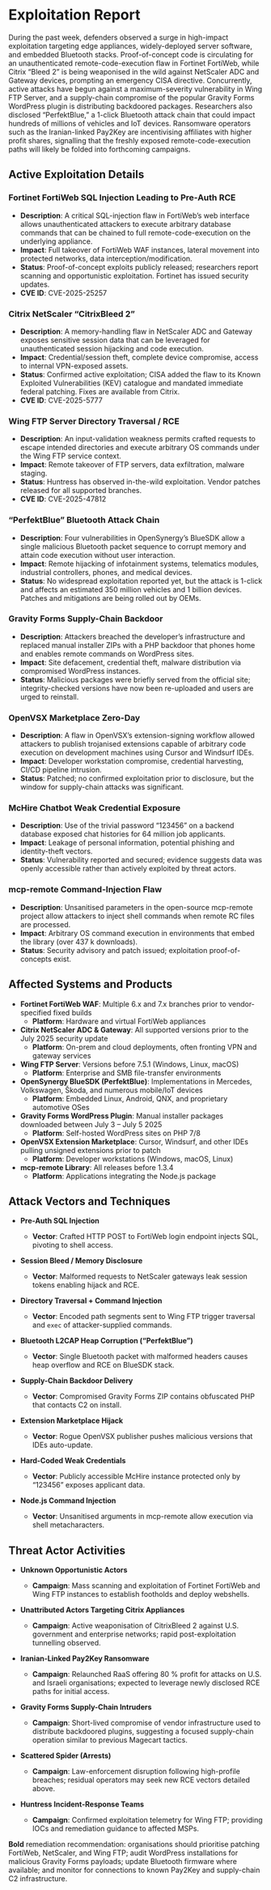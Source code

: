 # Exploitation Report

During the past week, defenders observed a surge in high-impact exploitation targeting edge appliances, widely-deployed server software, and embedded Bluetooth stacks. Proof-of-concept code is circulating for an unauthenticated remote-code-execution flaw in Fortinet FortiWeb, while Citrix “Bleed 2” is being weaponised in the wild against NetScaler ADC and Gateway devices, prompting an emergency CISA directive. Concurrently, active attacks have begun against a maximum-severity vulnerability in Wing FTP Server, and a supply-chain compromise of the popular Gravity Forms WordPress plugin is distributing backdoored packages. Researchers also disclosed “PerfektBlue,” a 1-click Bluetooth attack chain that could impact hundreds of millions of vehicles and IoT devices. Ransomware operators such as the Iranian-linked Pay2Key are incentivising affiliates with higher profit shares, signalling that the freshly exposed remote-code-execution paths will likely be folded into forthcoming campaigns.

## Active Exploitation Details

### Fortinet FortiWeb SQL Injection Leading to Pre-Auth RCE
- **Description**: A critical SQL-injection flaw in FortiWeb’s web interface allows unauthenticated attackers to execute arbitrary database commands that can be chained to full remote-code-execution on the underlying appliance.  
- **Impact**: Full takeover of FortiWeb WAF instances, lateral movement into protected networks, data interception/modification.  
- **Status**: Proof-of-concept exploits publicly released; researchers report scanning and opportunistic exploitation. Fortinet has issued security updates.  
- **CVE ID**: CVE-2025-25257  

### Citrix NetScaler “CitrixBleed 2”
- **Description**: A memory-handling flaw in NetScaler ADC and Gateway exposes sensitive session data that can be leveraged for unauthenticated session hijacking and code execution.  
- **Impact**: Credential/session theft, complete device compromise, access to internal VPN-exposed assets.  
- **Status**: Confirmed active exploitation; CISA added the flaw to its Known Exploited Vulnerabilities (KEV) catalogue and mandated immediate federal patching. Fixes are available from Citrix.  
- **CVE ID**: CVE-2025-5777  

### Wing FTP Server Directory Traversal / RCE
- **Description**: An input-validation weakness permits crafted requests to escape intended directories and execute arbitrary OS commands under the Wing FTP service context.  
- **Impact**: Remote takeover of FTP servers, data exfiltration, malware staging.  
- **Status**: Huntress has observed in-the-wild exploitation. Vendor patches released for all supported branches.  
- **CVE ID**: CVE-2025-47812  

### “PerfektBlue” Bluetooth Attack Chain
- **Description**: Four vulnerabilities in OpenSynergy’s BlueSDK allow a single malicious Bluetooth packet sequence to corrupt memory and attain code execution without user interaction.  
- **Impact**: Remote hijacking of infotainment systems, telematics modules, industrial controllers, phones, and medical devices.  
- **Status**: No widespread exploitation reported yet, but the attack is 1-click and affects an estimated 350 million vehicles and 1 billion devices. Patches and mitigations are being rolled out by OEMs.  

### Gravity Forms Supply-Chain Backdoor
- **Description**: Attackers breached the developer’s infrastructure and replaced manual installer ZIPs with a PHP backdoor that phones home and enables remote commands on WordPress sites.  
- **Impact**: Site defacement, credential theft, malware distribution via compromised WordPress instances.  
- **Status**: Malicious packages were briefly served from the official site; integrity-checked versions have now been re-uploaded and users are urged to reinstall.  

### OpenVSX Marketplace Zero-Day
- **Description**: A flaw in OpenVSX’s extension-signing workflow allowed attackers to publish trojanised extensions capable of arbitrary code execution on development machines using Cursor and Windsurf IDEs.  
- **Impact**: Developer workstation compromise, credential harvesting, CI/CD pipeline intrusion.  
- **Status**: Patched; no confirmed exploitation prior to disclosure, but the window for supply-chain attacks was significant.  

### McHire Chatbot Weak Credential Exposure
- **Description**: Use of the trivial password “123456” on a backend database exposed chat histories for 64 million job applicants.  
- **Impact**: Leakage of personal information, potential phishing and identity-theft vectors.  
- **Status**: Vulnerability reported and secured; evidence suggests data was openly accessible rather than actively exploited by threat actors.  

### mcp-remote Command-Injection Flaw
- **Description**: Unsanitised parameters in the open-source mcp-remote project allow attackers to inject shell commands when remote RC files are processed.  
- **Impact**: Arbitrary OS command execution in environments that embed the library (over 437 k downloads).  
- **Status**: Security advisory and patch issued; exploitation proof-of-concepts exist.  

## Affected Systems and Products

- **Fortinet FortiWeb WAF**: Multiple 6.x and 7.x branches prior to vendor-specified fixed builds  
  - **Platform**: Hardware and virtual FortiWeb appliances  
- **Citrix NetScaler ADC & Gateway**: All supported versions prior to the July 2025 security update  
  - **Platform**: On-prem and cloud deployments, often fronting VPN and gateway services  
- **Wing FTP Server**: Versions before 7.5.1 (Windows, Linux, macOS)  
  - **Platform**: Enterprise and SMB file-transfer environments  
- **OpenSynergy BlueSDK (PerfektBlue)**: Implementations in Mercedes, Volkswagen, Škoda, and numerous mobile/IoT devices  
  - **Platform**: Embedded Linux, Android, QNX, and proprietary automotive OSes  
- **Gravity Forms WordPress Plugin**: Manual installer packages downloaded between July 3 – July 5 2025  
  - **Platform**: Self-hosted WordPress sites on PHP 7/8  
- **OpenVSX Extension Marketplace**: Cursor, Windsurf, and other IDEs pulling unsigned extensions prior to patch  
  - **Platform**: Developer workstations (Windows, macOS, Linux)  
- **mcp-remote Library**: All releases before 1.3.4  
  - **Platform**: Applications integrating the Node.js package  

## Attack Vectors and Techniques

- **Pre-Auth SQL Injection**  
  - **Vector**: Crafted HTTP POST to FortiWeb login endpoint injects SQL, pivoting to shell access.  

- **Session Bleed / Memory Disclosure**  
  - **Vector**: Malformed requests to NetScaler gateways leak session tokens enabling hijack and RCE.  

- **Directory Traversal + Command Injection**  
  - **Vector**: Encoded path segments sent to Wing FTP trigger traversal and `exec` of attacker-supplied commands.  

- **Bluetooth L2CAP Heap Corruption (“PerfektBlue”)**  
  - **Vector**: Single Bluetooth packet with malformed headers causes heap overflow and RCE on BlueSDK stack.  

- **Supply-Chain Backdoor Delivery**  
  - **Vector**: Compromised Gravity Forms ZIP contains obfuscated PHP that contacts C2 on install.  

- **Extension Marketplace Hijack**  
  - **Vector**: Rogue OpenVSX publisher pushes malicious versions that IDEs auto-update.  

- **Hard-Coded Weak Credentials**  
  - **Vector**: Publicly accessible McHire instance protected only by “123456” exposes applicant data.  

- **Node.js Command Injection**  
  - **Vector**: Unsanitised arguments in mcp-remote allow execution via shell metacharacters.  

## Threat Actor Activities

- **Unknown Opportunistic Actors**  
  - **Campaign**: Mass scanning and exploitation of Fortinet FortiWeb and Wing FTP instances to establish footholds and deploy webshells.  

- **Unattributed Actors Targeting Citrix Appliances**  
  - **Campaign**: Active weaponisation of CitrixBleed 2 against U.S. government and enterprise networks; rapid post-exploitation tunnelling observed.  

- **Iranian-Linked Pay2Key Ransomware**  
  - **Campaign**: Relaunched RaaS offering 80 % profit for attacks on U.S. and Israeli organisations; expected to leverage newly disclosed RCE paths for initial access.  

- **Gravity Forms Supply-Chain Intruders**  
  - **Campaign**: Short-lived compromise of vendor infrastructure used to distribute backdoored plugins, suggesting a focused supply-chain operation similar to previous Magecart tactics.  

- **Scattered Spider (Arrests)**  
  - **Campaign**: Law-enforcement disruption following high-profile breaches; residual operators may seek new RCE vectors detailed above.  

- **Huntress Incident-Response Teams**  
  - **Campaign**: Confirmed exploitation telemetry for Wing FTP; providing IOCs and remediation guidance to affected MSPs.  

**Bold** remediation recommendation: organisations should prioritise patching FortiWeb, NetScaler, and Wing FTP; audit WordPress installations for malicious Gravity Forms payloads; update Bluetooth firmware where available; and monitor for connections to known Pay2Key and supply-chain C2 infrastructure.